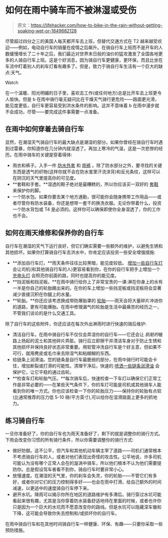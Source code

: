 # 如何在雨中骑车而不被淋湿或受伤

> 原文：<https://lifehacker.com/how-to-bike-in-the-rain-without-getting-soaking-wet-or-1849682128>

尽管超过四分之三的美国人每天都开车去上班，但替代交通方式在 T2 越来越受欢迎——例如，电动自行车的销量在疫情之后飙升。在骑自行车上班而不是开车的人数缓慢增长了二十年之后，我们最近对世界末日般的油价的猛攻激发了全国各地更多的人骑自行车上班。这是个好消息，因为骑自行车更健康，更环保，而且比坐在车流中盯着别人的刹车灯看有趣多了。但是，致力于骑自行车生活有一个巨大的缺点:天气。

Watch

在一个温暖、阳光明媚的日子里，喜欢去工作(或任何地方)总是比开车去上班更令人愉快。但是 b 在雨中骑行毫无疑问比在干燥天气骑行更危险——路面更光滑，能见度更低，自行车更容易受到洪水条件的影响。这并不意味着 b 在雨中漫步就不会成功，尽管——要完成这件事需要一点准备。

## 在雨中如何穿着去骑自行车

显然，在潮湿天气骑自行车的最大缺点是潮湿的部分。如果你曾经在骑自行车时遇到过雷暴，你知道你在几分钟内就湿透了。再加上寒冷的气温，这是一次悲惨的经历。在雨中骑车的关键是穿着得体:

*   雨衣和裤子。入手一件 [防水外套](https://amzn.to/3VHhXnY) 和 [雨裤](https://www.rei.com/c/cycling-tights-and-pants/f/f-waterproof) 。除了防水部分之外，要寻找的关键东西是透气的织物(这样你就不会在防水茧里汗流浃背)和反光条纹，这样可以在阴沉的天气里提高你的可见度。
*   **套鞋和手套。**湿透的鞋子绝对是最糟糕的，所以你应该买一双好的 [套鞋](https://www.dhbsport.com/products/dhb-extreme-weather-neoprene-overshoe) 来保护你的脚。
*   一个防水包。如果你要去某个地方通勤，很可能你会随身携带工作用品——或者尽管你有防水装备，你还是想带一套干的换洗衣服。无论你带着什么，投资一个防水背包或 T4 是必须的。这样你可以确保即使你全身湿透了，你的工作也不会。

## 如何在雨天维修和保养你的自行车

自行车在潮湿的天气下运行良好，但它们确实需要一些额外的维护，以避免生锈和其他损坏。如果你打算骑自行车去洪水中，你肯定应该投资一些安全增强措施:

*   **添加自行车灯。**雨天条件往往比较黑暗，能见度较低。 [增加一些自行车灯](https://www.tomsguide.com/how-to/how-to-install-bike-lights) 会让司机(和其他骑自行车的人)更容易看到你，在你的自行车把手上增加一个 [充电头灯](https://amzn.to/3yVEDat) 会照亮你前面的路，同时也提高你的能见度。
*   **挡泥板和挡泥板。**在雨中骑行给你上了非常宝贵的一课:淋在你身上的水有一半是你自己的轮胎踢出来的。在你的车上增加一些挡泥板或挡泥板将会显著减少直接沉积在你腿上的水量。
*   **轮胎。**你还应该考虑换成带防爆胎罩的 [轮胎](https://amzn.to/3gnnwYJ)——雨天会将大量碎片冲进你的道路，更有可能爆胎。在雨中修理漏气的轮胎是生活中最痛苦的经历之一，不管我们谈论的是什么交通工具。

除了自行车的这些附件，你还应该在每次外出淋雨时进行快速的骑后维护:

*   清洁自行车。在雨中骑自行车不仅仅会弄湿你的自行车——它还会让 *肮脏的*被路上扬起的泥土和其他碎片弄脏。骑行后立即擦干并清洁车身对于防止生锈和其他损坏并保持良好状态非常重要。用软管冲洗自行车是个好主意，但如果不可行，就用麂皮或毛巾来去除湿气和粘糊糊的东西。
*   给链条上润滑油。您的链条是自行车最脆弱的部分，在雨中骑行时可能会卡住，增加断裂或打滑的可能性。清理干净后，快速的 [喷洒一些链条润滑油](https://www.wd40.com/products/wd-40-bike-all-conditions-lube/) 会保护它，让它平稳的通过齿轮。
*   **检查车灯和轮胎气压。**每次骑车后，快速检查一下车灯以确保它们正常工作是非常必要的——在某些天气条件下，你的车灯可能是司机或其他骑车人能看到你的唯一方式。你也应该检查一下你的轮胎压力——保持你的轮胎有点软(比通常推荐的压力低 5-10 磅/平方英寸),可以给你在湿滑路面上更多的抓地力。

## 练习骑自行车

一旦你准备好了，你的自行车也为雨天准备好了，剩下的就是调整你的骑行方式。下雨会改变你习惯的所有骑行条件，所以你需要调整你的骑行方式:

*   做好防御。这不公平，但汽车和其他机动车辆主宰了道路——司机们通常根本不考虑骑自行车的人，或者对他们表现出奇怪的攻击性。公平地说，许多司机可能认为没有哪个正常人会在的漩涡中骑车，所以他们根本不认为他们需要提防你。总是假设驾车者看不到你，骑自行车时要非常小心。
*   放慢速度。在潮湿的天气里，你的刹车会失灵，你的轮胎——不管它们有多好，或者你对它们的压力控制得多好——也会在雨中打滑。给自己额外的时间减速，以更适中的速度骑自行车停下来。
*   避开水坑。降雨可以揭示你所在地区的道路维护有多滞后。骑行穿过水坑可能看起来很有趣，尤其是当你穿着防水装备舒适地待在里面的时候，或者也许你只是因为一个巨大的水坑而不愿意改变你的路线。但是水坑可以隐藏深车辙和下降，这可能会导致你失去控制和/或损坏你的自行车。

在雨中骑自行车和在其他时间骑自行车一样健康、环保、有趣——只要你采取一些预防措施。